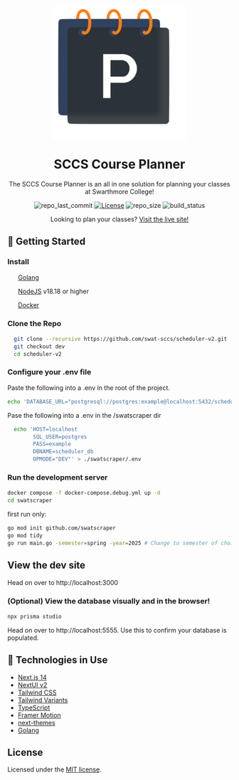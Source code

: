 <div align="center">

<img style="display:block; margin-left:auto; margin-right:auto; align:center;" src="./public/logo/logo.png" width="300" height="300"/>

<h1 style="text-align:center"> SCCS Course Planner</h1>

<p  style="text-align:center"> The SCCS Course Planner is an all in one solution for planning your classes at Swarthmore College!</p>

![repo_last_commit]
[![License][repo_license_img]][repo_license_url]
![repo_size]
![build_status]

<p>Looking to plan your classes? <a href="https://schedulerv2.sccs.swarthmore.edu/">Visit the live site!</a></p>
</div>

## 🏁 Getting Started

### Install

<ul>

[Golang](https://go.dev/dl/)

[NodeJS](https://nodejs.org/en) v18.18 or higher

[Docker](https://docs.docker.com/engine/install/)

</ul>

### Clone the Repo

```bash
  git clone --recursive https://github.com/swat-sccs/scheduler-v2.git
  git checkout dev
  cd scheduler-v2
```

### Configure your .env file

Paste the following into a .env in the root of the project.

```bash
echo 'DATABASE_URL="postgresql://postgres:example@localhost:5432/scheduler_db"' > .env
```

Pase the following into a .env in the /swatscraper dir
```bash
  echo 'HOST=localhost                                        
        SQL_USER=postgres
        PASS=example
        DBNAME=scheduler_db
        OPMODE="DEV"' > ./swatscraper/.env
```

### Run the development server

```bash
docker compose -f docker-compose.debug.yml up -d
cd swatscraper
```

first run only:

```bash
go mod init github.com/swatscraper
go mod tidy
go run main.go -semester=spring -year=2025 # Change to semester of choice
```

## View the dev site

Head on over to http://localhost:3000

### (Optional) View the database visually and in the browser!

```bash
npx prisma studio
```

Head on over to http://localhost:5555. Use this to confirm your database is populated.

## 📡 Technologies in Use

- [Next.js 14](https://nextjs.org/docs/getting-started)
- [NextUI v2](https://nextui.org/)
- [Tailwind CSS](https://tailwindcss.com/)
- [Tailwind Variants](https://tailwind-variants.org)
- [TypeScript](https://www.typescriptlang.org/)
- [Framer Motion](https://www.framer.com/motion/)
- [next-themes](https://github.com/pacocoursey/next-themes)
- [Golang](https://go.dev/)

## License

Licensed under the [MIT license](https://github.com/swat-sccs/scheduler-v2/blob/main/LICENSE).

<!---vars-->

[repo_license_img]: https://img.shields.io/badge/license-Mit-red?style=for-the-badge&logo=none
[repo_license_url]: https://github.com/swat-sccs/scheduler-v2?tab=MIT-1-ov-file#readme
[repo_last_commit]: https://img.shields.io/github/last-commit/swat-sccs/scheduler-v2?style=for-the-badge&link=https%3A%2F%2Fgithub.com%2Fswat-sccs%2Fscheduler-v2&color=%2343AA8B
[build_status]: https://img.shields.io/github/check-runs/swat-sccs/scheduler-v2/main?style=for-the-badge&label=Build&color=%2343AA8B
[repo_size]: https://img.shields.io/github/repo-size/swat-sccs/scheduler-v2?style=for-the-badge
